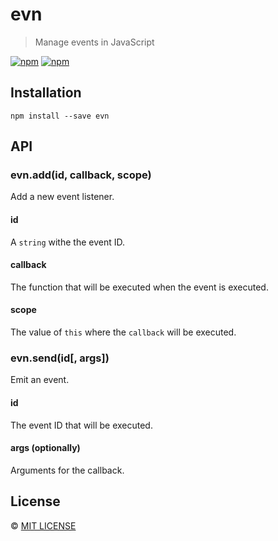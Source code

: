 # evn

> Manage events in JavaScript

[![npm](https://img.shields.io/npm/v/evn.svg?style=flat-square)](https://www.npmjs.com/package/evn)
[![npm](https://img.shields.io/npm/dt/evn.svg?style=flat-square)](https://www.npmjs.com/package/evn)

## Installation

```
npm install --save evn
```

## API

### evn.add(id, callback, scope)

Add a new event listener.

#### id

A `string` withe the event ID.

#### callback

The function that will be executed when the event is executed.

#### scope

The value of `this` where the `callback` will be executed.

### evn.send(id[, args])

Emit an event.

#### id

The event ID that will be executed.

#### args (optionally)

Arguments for the callback.

## License

&copy; [MIT LICENSE](./LICENSE)
